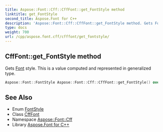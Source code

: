 ```yaml
---
title: Aspose::Font::Cff::CffFont::get_FontStyle method
linktitle: get_FontStyle
second_title: Aspose.Font for C++
description: 'Aspose::Font::Cff::CffFont::get_FontStyle method. Gets Font style. This is a value computed and represented in generalized type in C++.'
type: docs
weight: 700
url: /cpp/aspose.font.cff/cfffont/get_fontstyle/
---
```

## CffFont::get_FontStyle method


Gets [Font](../../../aspose.font/font/) style. This is a value computed and represented in generalized type.

```cpp
Aspose::Font::FontStyle Aspose::Font::Cff::CffFont::get_FontStyle() override
```

## See Also

* Enum [FontStyle](../../../aspose.font/fontstyle/)
* Class [CffFont](../)
* Namespace [Aspose::Font::Cff](../../)
* Library [Aspose.Font for C++](../../../)

